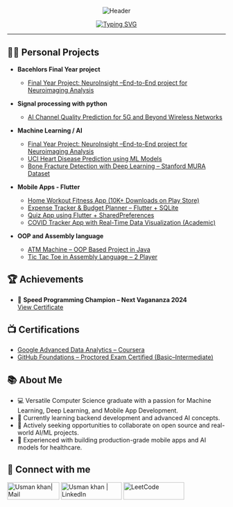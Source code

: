 <div align="center">

![Header](https://capsule-render.vercel.app/api?type=waving&color=gradient&customColorList=0,2,2,5,30&height=200&section=header&text=USMAN%20KHAN&fontSize=50&fontColor=fff&animation=twinkling&fontAlignY=35&desc=AI%20Enthusiast%20•%20Mobile%20App%20Developer%20•%2010K+%20+%20Downloads%20on%20Playstore&descAlignY=55&descSize=16)

</div>

<div align="center">

[![Typing SVG](https://readme-typing-svg.herokuapp.com?font=JetBrains+Mono&size=25&duration=3000&pause=1000&color=00D4AA&center=true&vCenter=true&width=600&lines=Building+AI+Solutions+%F0%9F%A7%A0;Mobile+Apps+Developer+%F0%9F%93%B1;10K%2B+App+Downloads+%F0%9F%9A%80;Speed+Programming+Champion+%F0%9F%8F%86)](https://git.io/typing-svg)

</div>

---

<h2>👩‍💻 Personal Projects</h2>

- <b>Bacehlors Final Year project</b>
  - [Final Year Project: NeuroInsight –End-to-End project for Neuroimaging Analysis](https://github.com/UsmanK7/Neuro-Insight)

- <b>Signal processing with python</b>
  - [AI Channel Quality Prediction for 5G and Beyond Wireless Networks](https://github.com/UsmanK7/AI-channel-quality-prediction)
 
- <b>Machine Learning / AI</b>
  - [Final Year Project: NeuroInsight –End-to-End project for Neuroimaging Analysis](https://github.com/UsmanK7/Neuro-Insight)
  - [UCI Heart Disease Prediction using ML Models](https://github.com/UsmanK7/Cardio-Predict)
  - [Bone Fracture Detection with Deep Learning – Stanford MURA Dataset](https://github.com/UsmanK7/Brain-fracture-detection)

- <b>Mobile Apps - Flutter</b>
  - [Home Workout Fitness App (10K+ Downloads on Play Store)](https://play.google.com/store/apps/details?id=com.homeworkout.body.fitvategain)
  - [Expense Tracker & Budget Planner – Flutter + SQLite](https://github.com/UsmanK7/expense_tracker_budget)
  - [Quiz App using Flutter + SharedPreferences](https://github.com/UsmanK7/quiz_app_flutter)
  - [COVID Tracker App with Real-Time Data Visualization (Academic)](https://github.com/UsmanK7/Covid_Tracker) <!-- Create repo if missing -->

- <b>OOP and Assembly language </b>
  - [ATM Machine – OOP Based Project in Java](https://github.com/UsmanK7/ATM-Machine) <!-- Create repo if missing -->
  - [Tic Tac Toe in Assembly Language – 2 Player](https://github.com/UsmanK7/TicTacToe-Assembly) <!-- Create repo if missing -->

<h2>🏆 Achievements</h2>

- 🥇 **Speed Programming Champion – Next Vagananza 2024**  
  [View Certificate](https://raw.githubusercontent.com/UsmanK7/UsmanK7/refs/heads/main/coding_competition_win_certifcate.jpg)

<h2>📺 Certifications</h2>

- [Google Advanced Data Analytics – Coursera](https://www.coursera.org/account/accomplishments/specialization/3RWO1A39NPL6)
- [GitHub Foundations – Proctored Exam Certified (Basic–Intermediate)](https://www.credly.com/badges/70d00156-80b2-4952-914c-9d2d18a99eef/public_url)

<h2>📚 About Me</h2>

- 💻 Versatile Computer Science graduate with a passion for Machine Learning, Deep Learning, and Mobile App Development.
- 🌱 Currently learning backend development and advanced AI concepts.
- 👯 Actively seeking opportunities to collaborate on open source and real-world AI/ML projects.
- 🎯 Experienced with building production-grade mobile apps and AI models for healthcare.

<h2> 🤳 Connect with me</h2>

[<img target="_blank" alt="Usman khan| Mail" width="120px" height="40" src="https://img.shields.io/badge/Gmail-D14836?style=for-the-badge&logo=gmail&logoColor=white" />][mail]
[<img target="_blank" alt="Usman khan | LinkedIn" width="140px" height="40" src="https://img.shields.io/badge/LinkedIn-0077B5?style=for-the-badge&logo=linkedin&logoColor=white" />][linkedin]
[<img target="_blank" alt="LeetCode" width="140px" height="40" src="https://img.shields.io/badge/LeetCode-000000?style=for-the-badge&logo=leetcode&logoColor=yellow" />][leetcode]


[mail]: mailto:musmankhan707@gmail.com
[linkedin]: https://www.linkedin.com/in/usmank7/
[leetcode]: https://leetcode.com/u/usmank7/


